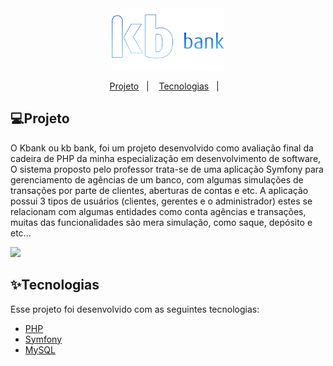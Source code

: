 <div align="center">
<img style="width:180px" src="https://github.com/Kleitomberg/kbank/blob/main/public/assets/images/logo3.png"/>
</div>

<p align="center">
  <a href="#Projeto">Projeto</a>&nbsp;&nbsp;&nbsp;|&nbsp;&nbsp;&nbsp;
  <a href="#Tecnologias">Tecnologias</a>&nbsp;&nbsp;&nbsp;|&nbsp;&nbsp;&nbsp; 
</p>



## 💻Projeto

O Kbank ou kb bank, foi um projeto desenvolvido como avaliação final da cadeira de PHP da minha especialização em desenvolvimento de software,
O sistema proposto pelo professor trata-se de uma aplicação Symfony para gerenciamento de agências de um banco, com algumas simulações de transações por parte de clientes, aberturas de contas e etc.
A aplicação possui 3 tipos de usuários (clientes, gerentes e o administrador) estes se relacionam com algumas entidades como conta agências e transações, muitas das funcionalidades são mera simulação, como saque, depósito e etc...


<img style="width:180px" src="https://github.com/Kleitomberg/kbank/blob/main/public/assets/images/Sem%20t%C3%ADtulo.png"/>

## ✨Tecnologias

Esse projeto foi desenvolvido com as seguintes tecnologias:

- [PHP](https://reactjs.org)
- [Symfony](https://www.javascript.com/)
- [MySQL](https://firebase.google.com/)

